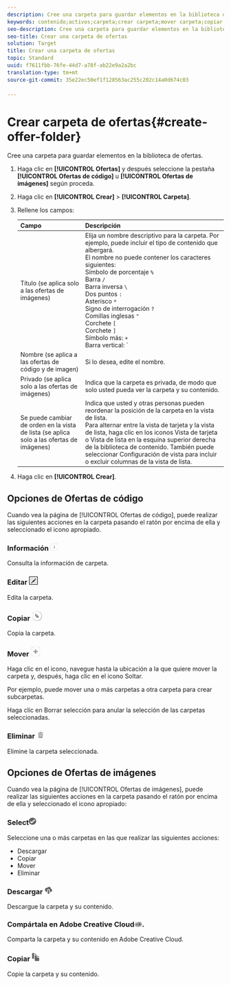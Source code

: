 ```yaml
---
description: Cree una carpeta para guardar elementos en la biblioteca de ofertas.
keywords: contenido;activos;carpeta;crear carpeta;mover carpeta;copiar carpeta;eliminar carpeta;descargar carpeta
seo-description: Cree una carpeta para guardar elementos en la biblioteca de ofertas.
seo-title: Crear una carpeta de ofertas
solution: Target
title: Crear una carpeta de ofertas
topic: Standard
uuid: f7611fbb-76fe-44d7-a78f-ab22e9a2a2bc
translation-type: tm+mt
source-git-commit: 35e22ec50ef1f128563ac255c202c14a0d674c03

---
```



# Crear carpeta de ofertas{#create-offer-folder}

Cree una carpeta para guardar elementos en la biblioteca de ofertas.

1. Haga clic en **[!UICONTROL Ofertas]** y después seleccione la pestaña **[!UICONTROL Ofertas de código]** u **[!UICONTROL Ofertas de imágenes]** según proceda.
1. Haga clic en **[!UICONTROL Crear]** &gt; **[!UICONTROL Carpeta]**.
1. Rellene los campos:

   | Campo | Descripción |
   |--- |--- |
   | Título (se aplica solo a las ofertas de imágenes) | Elija un nombre descriptivo para la carpeta. Por ejemplo, puede incluir el tipo de contenido que albergará.<br>El nombre no puede contener los caracteres siguientes:<br>Símbolo de porcentaje `%`<br>Barra `/`<br>Barra inversa `\`<br>Dos puntos `:`<br>Asterisco `*`<br>Signo de interrogación `?`<br>Comillas inglesas `"`<br>Corchete `[`<br>Corchete `]`<br>Símbolo más: `+`<br>Barra vertical: `|`<br>Punto: `.`<br>Símbolo de número: `#`<br>Llave: `{`<br>Llave `}`<br>Signo de intercalación `^`<br>Punto y coma `;`<br>Puede usar un guion (`- `) en lugar de estos caracteres. |
   | Nombre (se aplica a las ofertas de código y de imagen) | Si lo desea, edite el nombre. |
   | Privado (se aplica solo a las ofertas de imágenes) | Indica que la carpeta es privada, de modo que solo usted pueda ver la carpeta y su contenido. |
   | Se puede cambiar de orden en la vista de lista   (se aplica solo a las ofertas de imágenes) | Indica que usted y otras personas pueden reordenar la posición de la carpeta en la vista de lista.<br>Para alternar entre la vista de tarjeta y la vista de lista, haga clic en los iconos Vista de tarjeta o Vista de lista en la esquina superior derecha de la biblioteca de contenido. También puede seleccionar Configuración de vista para incluir o excluir columnas de la vista de lista. |

1. Haga clic en **[!UICONTROL Crear]**.

## Opciones de Ofertas de código

Cuando vea la página de [!UICONTROL Ofertas de código], puede realizar las siguientes acciones en la carpeta pasando el ratón por encima de ella y seleccionado el icono apropiado.

### Información ![](assets/icon_info.png)

Consulta la información de carpeta.

### Editar   ![](assets/icon_edit.png)

Edita la carpeta.

### Copiar   ![](assets/icon_copy.png)

Copia la carpeta.

### Mover   ![](assets/icon_move_folder.png)

Haga clic en el icono, navegue hasta la ubicación a la que quiere mover la carpeta y, después, haga clic en el icono Soltar.

Por ejemplo, puede mover una o más carpetas a otra carpeta para crear subcarpetas.

Haga clic en Borrar selección para anular la selección de las carpetas seleccionadas.

### Eliminar ![](assets/icon_delete.png)

Elimine la carpeta seleccionada.

## Opciones de Ofertas de imágenes

Cuando vea la página de [!UICONTROL Ofertas de imágenes], puede realizar las siguientes acciones en la carpeta pasando el ratón por encima de ella y seleccionado el icono apropiado:

### Select![](assets/icon_check.png)

Seleccione una o más carpetas en las que realizar las siguientes acciones:

* Descargar  
* Copiar  
* Mover  
* Eliminar

### Descargar   ![](assets/icon_download.png)

Descargue la carpeta y su contenido.

### Compártala en Adobe Creative Cloud![](assets/icon_creative_cloud.png).

Comparta la carpeta y su contenido en Adobe Creative Cloud.

### Copiar   ![](assets/icon_copy_content.png)

Copie la carpeta y su contenido.